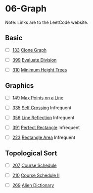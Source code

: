 # 06-Graph
Note: Links are to the LeetCode website.
## Basic

- [ ] [133](133_Clone_Graph.cpp) [Clone Graph](https://leetcode.com/problems/clone-graph/description/)

- [ ] [399](399_Evaluate_Division.cpp) [Evaluate Division](https://leetcode.com/problems/evaluate-division/description/)

- [ ] [310](310_Minimum_Height_Trees.cpp) [Minimum Height Trees](https://leetcode.com/problems/minimum-height-trees/description/)

## Graphics

- [ ] [149](149_Max_Points_on_a_Line.cpp) [Max Points on a Line](https://leetcode.com/problems/max-points-on-a-line/description/)

- [ ] [335](335_Self_Crossing.cpp) [Self Crossing](https://leetcode.com/problems/self-crossing/description/) Infrequent

- [ ] [356](356_Line_Reflection.cpp) [Line Reflection](https://leetcode.com/problems/line-reflection/description/) Infrequent

- [ ] [391](391_Perfect_Rectangle.cpp) [Perfect Rectangle](https://leetcode.com/problems/perfect-rectangle/description/) Infrequent

- [ ] [223](223_Rectangle_Area.cpp) [Rectangle Area](https://leetcode.com/problems/rectangle-area/description/) Infrequent

## Topological Sort

- [ ] [207](207_Course_Schedule.cpp) [Course Schedule](https://leetcode.com/problems/course-schedule/description/)

- [ ] [210](210_Course_Schedule_II.cpp) [Course Schedule II](https://leetcode.com/problems/course-schedule-ii/description/)

- [ ] [269](269_Alien_Dictionary.cpp) [Alien Dictionary](https://leetcode.com/problems/alien-dictionary/description/)
